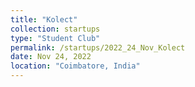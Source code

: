 ```yaml
---
title: "Kolect"
collection: startups
type: "Student Club"
permalink: /startups/2022_24_Nov_Kolect
date: Nov 24, 2022
location: "Coimbatore, India"
---
```

